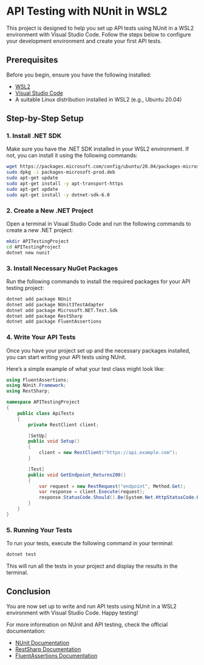 # API Testing with NUnit in WSL2

This project is designed to help you set up API tests using NUnit in a WSL2 environment with Visual Studio Code. Follow the steps below to configure your development environment and create your first API tests.

## Prerequisites

Before you begin, ensure you have the following installed:

- [WSL2](https://docs.microsoft.com/en-us/windows/wsl/install)
- [Visual Studio Code](https://code.visualstudio.com/)
- A suitable Linux distribution installed in WSL2 (e.g., Ubuntu 20.04)

## Step-by-Step Setup

### 1. Install .NET SDK

Make sure you have the .NET SDK installed in your WSL2 environment. If not, you can install it using the following commands:

```bash
wget https://packages.microsoft.com/config/ubuntu/20.04/packages-microsoft-prod.deb -O packages-microsoft-prod.deb
sudo dpkg -i packages-microsoft-prod.deb
sudo apt-get update
sudo apt-get install -y apt-transport-https
sudo apt-get update
sudo apt-get install -y dotnet-sdk-6.0
```

### 2. Create a New .NET Project

Open a terminal in Visual Studio Code and run the following commands to create a new .NET project:

```bash
mkdir APITestingProject
cd APITestingProject
dotnet new nunit
```

### 3. Install Necessary NuGet Packages

Run the following commands to install the required packages for your API testing project:

```bash
dotnet add package NUnit
dotnet add package NUnit3TestAdapter
dotnet add package Microsoft.NET.Test.Sdk
dotnet add package RestSharp
dotnet add package FluentAssertions
```

### 4. Write Your API Tests

Once you have your project set up and the necessary packages installed, you can start writing your API tests using NUnit. 

Here’s a simple example of what your test class might look like:

```csharp
using FluentAssertions;
using NUnit.Framework;
using RestSharp;

namespace APITestingProject
{
    public class ApiTests
    {
        private RestClient client;

        [SetUp]
        public void Setup()
        {
            client = new RestClient("https://api.example.com");
        }

        [Test]
        public void GetEndpoint_Returns200()
        {
            var request = new RestRequest("endpoint", Method.Get);
            var response = client.Execute(request);
            response.StatusCode.Should().Be(System.Net.HttpStatusCode.OK);
        }
    }
}
```

### 5. Running Your Tests

To run your tests, execute the following command in your terminal:

```bash
dotnet test
```

This will run all the tests in your project and display the results in the terminal.

## Conclusion

You are now set up to write and run API tests using NUnit in a WSL2 environment with Visual Studio Code. Happy testing!

For more information on NUnit and API testing, check the official documentation:

- [NUnit Documentation](https://nunit.org/)
- [RestSharp Documentation](https://restsharp.dev/)
- [FluentAssertions Documentation](https://fluentassertions.com/)
